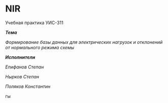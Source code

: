 # NIR
Учебная практика УИС-311

_**Тема**_

_Формирование базы данных для электрических нагрузок и отклонений от нормального режима схемы_



_**Исполнители**_ 

_Епифанов Степан_

_Нырков Степан_

_Поляков Константин_

гы